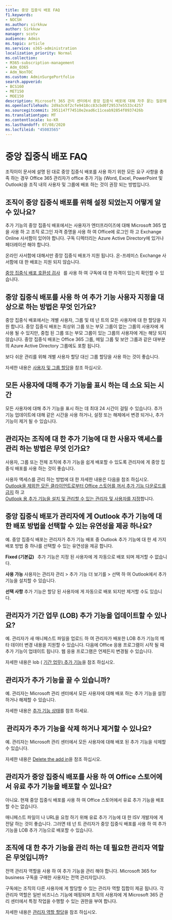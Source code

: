 ```yaml
---
title: 중앙 집중식 배포 FAQ
f1.keywords:
- NOCSH
ms.author: sirkkuw
author: Sirkkuw
manager: scotv
audience: Admin
ms.topic: article
ms.service: o365-administration
localization_priority: Normal
ms.collection:
- M365-subscription-management
- Adm_O365
- Adm_NonTOC
ms.custom: AdminSurgePortfolio
search.appverid:
- BCS160
- MET150
- MOE150
description: Microsoft 365 관리 센터에서 중앙 집중식 배포에 대해 자주 묻는 질문에 대 한 대답을 검토 합니다.
ms.openlocfilehash: 2d9a3c6f2cfe9418cc83cbd0f29537e5533c4257
ms.sourcegitcommit: 3951147f74510e2ead6c11ceab92854f0937426b
ms.translationtype: MT
ms.contentlocale: ko-KR
ms.lasthandoff: 07/08/2020
ms.locfileid: "45083565"
---
```

# <a name="centralized-deployment-faq"></a>중앙 집중식 배포 FAQ

조직이이 문서에 설명 된 대로 중앙 집중식 배포를 사용 하기 위한 모든 요구 사항을 충족 하는 경우 Office 365 관리자가 office 추가 기능 (Word, Excel, PowerPoint 및 Outlook)을 조직 내의 사용자 및 그룹에 배포 하는 것이 권장 되는 방법입니다.   
  
## <a name="how-do-i-know-if-my-organization-is-set-up-for-centralized-deployment"></a>조직이 중앙 집중식 배포를 위해 설정 되었는지 어떻게 알 수 있나요?  

추가 기능의 중앙 집중식 배포에서는 사용자가 엔터프라이즈에 대해 Microsoft 365 앱을 사용 하 고 조직 로그인 자격 증명을 사용 하 여 Office에 로그인 하 고 Exchange Online 사서함이 있어야 합니다. 구독 디렉터리는 Azure Active Directory에 있거나 페더레이션 해야 합니다.  
 
온라인 사서함에 대해서만 중앙 집중식 배포가 지원 됩니다. 온-프레미스 Exchange 사서함에 대 한 배포는 지원 되지 않습니다.
 
[중앙 집중식 배포 호환성 검사](centralized-deployment-of-add-ins.md#centralized-deployment-compatibility-checker)   를 사용 하 여 구독에 대 한 자격이 있는지 확인할 수 있습니다. 
  
## <a name="how-do-you-target-add-in-user-assignments-with-centralized-deployment"></a>중앙 집중식 배포를 사용 하 여 추가 기능 사용자 지정을 대상으로 하는 방법은 무엇 인가요?  

중앙 집중식 배포에서는 개별 사용자, 그룹 및 테 넌 트의 모든 사용자에 대 한 할당을 지원 합니다. 중앙 집중식 배포는 최상위 그룹 또는 부모 그룹이 없는 그룹의 사용자에 게 사용 될 수 있지만, 중첩 된 그룹 또는 부모 그룹이 있는 그룹의 사용자에 게는 해당 되지 않습니다. 중앙 집중식 배포는 Office 365 그룹, 메일 그룹 및 보안 그룹과 같은 대부분의 Azure Active Directory 그룹에도 포함 됩니다.  

보다 쉬운 관리를 위해 개별 사용자 할당 대신 그룹 할당을 사용 하는 것이 좋습니다.
 
자세한 내용은 [사용자 및 그룹 할당](https://docs.microsoft.com/microsoft-365/admin/manage/centralized-deployment-of-add-ins?view=o365-worldwide#user-and-group-assignments)을 참조 하십시오.  
   
## <a name="how-long-does-it-take-for-add-ins-to-show-up-for-all-users"></a>모든 사용자에 대해 추가 기능을 표시 하는 데 소요 되는 시간  

모든 사용자에 대해 추가 기능을 표시 하는 데 최대 24 시간이 걸릴 수 있습니다. 추가 기능 업데이트에 대해 같은 시간을 사용 하거나, 설정 또는 해제에서 변경 되거나, 추가 기능이 제거 될 수 있습니다. 
  
## <a name="as-an-administrator-how-do-i-manage-the-user-access-to-add-ins-for-my-organization"></a>관리자는 조직에 대 한 추가 기능에 대 한 사용자 액세스를 관리 하는 방법은 무엇 인가요?

사용자, 그룹 또는 전체 조직에 추가 기능을 쉽게 배포할 수 있도록 관리자에 게 중앙 집중식 배포를 사용 하는 것이 좋습니다.

사용자 액세스를 관리 하는 방법에 대 한 자세한 내용은 다음을 참조 하십시오. </br>[Outlook을 제외한 모든 클라이언트로부터 Office 스토어를 꺼서 추가 기능 다운로드를 금지](https://docs.microsoft.com/microsoft-365/admin/manage/manage-deployment-of-add-ins?view=o365-worldwide#prevent-add-in-downloads-by-turning-off-the-office-store-across-all-clients-except-outlook) 하 고 </br>[Outlook 용 추가 기능을 설치 및 관리할 수 있는 관리자 및 사용자를 지정](https://docs.microsoft.com/exchange/clients-and-mobile-in-exchange-online/add-ins-for-outlook/specify-who-can-install-and-manage-add-ins?redirectedfrom=MSDN)합니다.

## <a name="will-centralized-deployment-provide-admins-the-flexibility-to-choose-the-deployment-method-for-outlook-add-ins"></a>중앙 집중식 배포가 관리자에 게 Outlook 추가 기능에 대 한 배포 방법을 선택할 수 있는 유연성을 제공 하나요?  

예. 중앙 집중식 배포는 관리자가 추가 기능 배포 중 Outlook 추가 기능에 대 한 세 가지 배포 방법 중 하나를 선택할 수 있는 유연성을 제공 합니다.

**Fixed (기본값)**   추가 기능은 지정 된 사용자에 게 자동으로 배포 되며 제거할 수 없습니다.  
 
**사용 가능** 사용자는 관리자 관리 > 추가 기능 더 보기를 > 선택 하 여 Outlook에서 추가 기능을 설치할 수 있습니다.   
 
**선택 사항** 추가 기능은 할당 된 사용자에 게 자동으로 배포 되지만 제거할 수도 있습니다.  
    
## <a name="can-admins-update-line-of-business-lob-add-ins"></a>관리자가 기간 업무 (LOB) 추가 기능을 업데이트할 수 있나요?  

예. 관리자가 새 매니페스트 파일을 업로드 하 여 관리자가 배포한 LOB 추가 기능의 메타 데이터 변경 내용을 지원할 수 있습니다. 다음에 Office 응용 프로그램이 시작 될 때 추가 기능이 업데이트 됩니다. 웹 응용 프로그램은 언제든지 변경될 수 있습니다.  
 
자세한 내용은 lob ( [기간 업무) 추가 기능](https://docs.microsoft.com/microsoft-365/admin/manage/manage-deployment-of-add-ins?view=o365-worldwide#security-of-office-add-ins)을 참조 하십시오.  

## <a name="can-admins-turn-off-add-ins"></a>관리자가 추가 기능을 끌 수 있습니까?  

예. 관리자는 Microsoft 관리 센터에서 모든 사용자에 대해 배포 하는 추가 기능을 설정 하거나 해제할 수 있습니다.

자세한 내용은 [추가 기능 상태](https://docs.microsoft.com/microsoft-365/admin/manage/manage-deployment-of-add-ins?view=o365-worldwide#add-in-states)를 참조 하세요.  

##  <a name="can-admins-delete-or-remove-add-ins"></a>관리자가 추가 기능을 삭제 하거나 제거할 수 있나요?

예. 관리자는 Microsoft 관리 센터에서 모든 사용자에 대해 배포 된 추가 기능을 삭제할 수 있습니다.

자세한 내용은 [Delete the add in](https://docs.microsoft.com/microsoft-365/admin/manage/manage-deployment-of-add-ins?view=o365-worldwide#delete-the-add-in)을 참조 하십시오. 
  
## <a name="can-admins-deploy-paid-add-ins-from-the-office-store-using-centralized-deployment"></a>관리자가 중앙 집중식 배포를 사용 하 여 Office 스토어에서 유료 추가 기능을 배포할 수 있나요? 

아니요. 현재 중앙 집중식 배포를 사용 하 여 Office 스토어에서 유료 추가 기능을 배포할 수는 없습니다.  
 
매니페스트 파일이 나 URL을 요청 하기 위해 유료 추가 기능에 대 한 ISV 개발자에 게 전달 하는 것이 좋습니다. 그러면 테 넌 트 관리자가 중앙 집중식 배포를 사용 하 여 추가 기능을 LOB 추가 기능으로 배포할 수 있습니다.
    
## <a name="which-admin-role-do-i-need-to-manage-add-ins-for-my-organization"></a>조직에 대 한 추가 기능을 관리 하는 데 필요한 관리자 역할은 무엇입니까?  

전역 관리자 역할을 사용 하 여 추가 기능을 관리 해야 합니다. Microsoft 365 for business 구독을 구매한 사용자는 전역 관리자입니다. 
 
구독에는 조직의 다른 사용자에 게 할당할 수 있는 관리자 역할 집합이 제공 됩니다. 각 관리자 역할은 일반 비즈니스 기능에 매핑되며 조직의 사용자에 게 Microsoft 365 관리 센터에서 특정 작업을 수행할 수 있는 권한을 부여 합니다.  
 
자세한 내용은 [관리자 역할 할당](https://docs.microsoft.com/microsoft-365/admin/add-users/assign-admin-roles?view=o365-worldwide)을 참조 하십시오.  